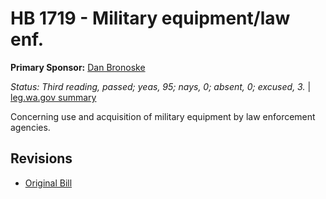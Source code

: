 # HB 1719 - Military equipment/law enf.
**Primary Sponsor:** [Dan Bronoske](/person/leg/dan.bronoske.md)

*Status: Third reading, passed; yeas, 95; nays, 0; absent, 0; excused, 3.* | [leg.wa.gov summary](https://app.leg.wa.gov/billsummary?BillNumber=1719&Year=2021)

Concerning use and acquisition of military equipment by law enforcement agencies.

## Revisions
* [Original Bill](1/)